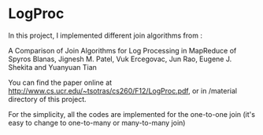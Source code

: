 LogProc
=======
In this project, I implemented different join algorithms from : 

A Comparison of Join Algorithms for Log Processing in MapReduce of Spyros Blanas, Jignesh M. Patel, Vuk Ercegovac, Jun Rao, Eugene J. Shekita and Yuanyuan Tian

You can find the paper online at http://www.cs.ucr.edu/~tsotras/cs260/F12/LogProc.pdf, or in /material directory of this project.

For the simplicity, all the codes are implemented for the one-to-one join (it's easy to change to one-to-many or many-to-many join)